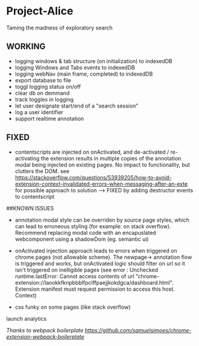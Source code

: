 # Project-Alice
Taming the madness of exploratory search


## WORKING
* logging windows & tab structure (on initialization) to indexedDB
* logging Windows and Tabs events to indexedDB
* logging webNav (main frame, completed) to indexedDB
* export database to file
* toggl logging status on/off
* clear db on demmand
* track toggles in logging
* let user designate start/end of a "search session"
* log a user identifier
* support realtime annotation

## FIXED
* contentscripts are injected on onActivated, and de-activated / re-activating the extension results in multiple copies of the annotation modal being injected on existing pages. No impact to functionality, but clutters the DOM.
see https://stackoverflow.com/questions/53939205/how-to-avoid-extension-context-invalidated-errors-when-messaging-after-an-exte for possible approach to solution --> FIXED by adding destructor events to contentscript

##KNOWN ISSUES
* annotation modal style can be overriden by source page styles, which can lead to erroneous styling (for example: on stack overflow). Recommend replacing modal code with an encapuslated webcomponent using a shadowDom (eg. semantic ui)

* onActivated injection approach leads to errors when triggered on chrome pages (not allowable scheme). The newpage-> annotation flow is triggered and works, but onActivated logic should filter on url so it isn't triggered on inelligible pages
(see error : Unchecked runtime.lastError: Cannot access contents of url "chrome-extension://laookkfknpbbblfpciffpaejjkokdgca/dashboard.html". Extension manifest must request permission to access this host.
Context)
* css funky on some pages (like stack overflow)







launch analytics



*Thanks to webpack boilerplate https://github.com/samuelsimoes/chrome-extension-webpack-boilerplate*
